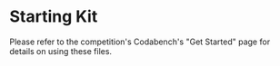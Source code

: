 # Starting Kit

Please refer to the competition's Codabench's "Get Started" page for details on using these files.